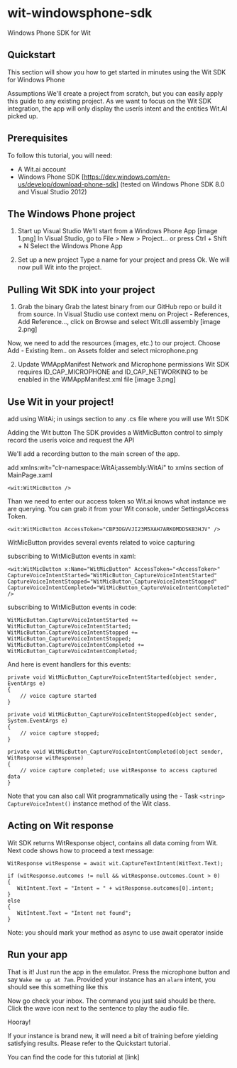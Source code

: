 wit-windowsphone-sdk
====================

Windows Phone SDK for Wit


## Quickstart

This section will show you how to get started in minutes using the Wit SDK for Windows Phone

Assumptions
We'll create a project from scratch, but you can easily apply this guide to any existing project.
As we want to focus on the Wit SDK integration, the app will only display the userís intent and the entities Wit.AI picked up.

## Prerequisites
To follow this tutorial, you will need:

- A Wit.ai account
- Windows Phone SDK [https://dev.windows.com/en-us/develop/download-phone-sdk] (tested on Windows Phone SDK 8.0 and Visual Studio 2012)

## The Windows Phone project

1. Start up Visual Studio
We'll start from a Windows Phone App [image 1.png]
In Visual Studio, go to File > New > Project... or press Ctrl + Shift + N
Select the Windows Phone App

2. Set up a new project
Type a name for your project and press Ok.
We will now pull Wit into the project.

## Pulling Wit SDK into your project

1. Grab the binary
Grab the latest binary from our GitHub repo or build it from source.
In Visual Studio use context menu on Project - References, Add Reference..., click on Browse and select Wit.dll assembly [image 2.png] 

Now, we need to add the resources (images, etc.) to our project.
Choose  Add - Existing Item.. on Assets folder and select microphone.png

2. Update WMAppManifest
Network and Microphone permissions
Wit SDK requires ID_CAP_MICROPHONE and ID_CAP_NETWORKING to be enabled in the WMAppManifest.xml file [image 3.png]

## Use Wit in your project!
add using WitAi; in usings section to any .cs file where you will use Wit SDK

Adding the Wit button
The SDK provides a WitMicButton control to simply record the userís voice and request the API

We'll add a recording button to the main screen of the app.

add xmlns:wit="clr-namespace:WitAi;assembly:WitAi" to xmlns section of MainPage.xaml

```
<wit:WitMicButton />
```

Than we need to enter our access token so Wit.ai knows what instance we are querying.
You can grab it from your Wit console, under Settings\Access Token.

```
<wit:WitMicButton AccessToken="CBP3OGVVJI23M5XAH7ARKOMDDSKB3HJV" />
```

WitMicButton provides several events related to voice capturing

subscribing to WitMicButton events in xaml:
```
<wit:WitMicButton x:Name="WitMicButton" AccessToken="<AccessToken>" CaptureVoiceIntentStarted="WitMicButton_CaptureVoiceIntentStarted" CaptureVoiceIntentStopped="WitMicButton_CaptureVoiceIntentStopped" CaptureVoiceIntentCompleted="WitMicButton_CaptureVoiceIntentCompleted" />
```
subscribing to WitMicButton events in code:
```
WitMicButton.CaptureVoiceIntentStarted += WitMicButton_CaptureVoiceIntentStarted;
WitMicButton.CaptureVoiceIntentStopped += WitMicButton_CaptureVoiceIntentStopped;
WitMicButton.CaptureVoiceIntentCompleted += WitMicButton_CaptureVoiceIntentCompleted;
```
And here is event handlers for this events:

```
private void WitMicButton_CaptureVoiceIntentStarted(object sender, EventArgs e)
{
    // voice capture started
}

private void WitMicButton_CaptureVoiceIntentStopped(object sender, System.EventArgs e)
{
    // voice capture stopped;
}

private void WitMicButton_CaptureVoiceIntentCompleted(object sender, WitResponse witResponse)
{
    // voice capture completed; use witResponse to access captured data
}
```

Note that you can also call Wit programmatically using the - Task ```<string> CaptureVoiceIntent()``` instance method of the Wit class.

## Acting on Wit response

Wit SDK returns WitResponse object, contains all data coming from Wit. Next code shows how to proceed a text message:
```
WitResponse witResponse = await wit.CaptureTextIntent(WitText.Text);

if (witResponse.outcomes != null && witResponse.outcomes.Count > 0)
{
   WitIntent.Text = "Intent = " + witResponse.outcomes[0].intent;
}
else
{
   WitIntent.Text = "Intent not found";
}
```
Note: you should mark your method as async to use await operator inside

## Run your app
That is it! Just run the app in the emulator.
Press the microphone button and say `Wake me up at 7am`.
Provided your instance has an `alarm` intent, you should see this something like this

Now go check your inbox.
The command you just said should be there. Click the wave icon next to the sentence to play the audio file.

Hooray!

If your instance is brand new, it will need a bit of training before yielding satisfying results.
Please refer to the Quickstart tutorial.

You can find the code for this tutorial at [link]
